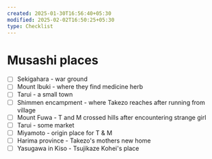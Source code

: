 ```yaml
---
created: 2025-01-30T16:56:40+05:30
modified: 2025-02-02T16:50:25+05:30
type: Checklist
---
```


# Musashi places

- [ ] Sekigahara - war ground
- [ ] Mount Ibuki - where they find medicine herb
- [ ] Tarui - a small town
- [ ] Shimmen encampment - where Takezo reaches after running from village
- [ ] Mount Fuwa - T and M crossed hills after encountering strange girl
- [ ] Tarui - some market
- [ ] Miyamoto - origin place for T & M
- [ ] Harima province - Takezo's mothers new home
- [ ] Yasugawa in Kiso - Tsujikaze Kohei's place
